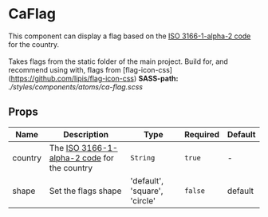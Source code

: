 # CaFlag

This component can display a flag based on the [ISO 3166-1-alpha-2 code](https://www.iso.org/obp/ui/#search/code/) for the country.<br><br> Takes flags from the static folder of the main project. Build for, and recommend using with, flags from [flag-icon-css] (https://github.com/lipis/flag-icon-css) **SASS-path:** _./styles/components/atoms/ca-flag.scss_

## Props

<!-- @vuese:CaFlag:props:start -->
|Name|Description|Type|Required|Default|
|---|---|---|---|---|
|country|The [ISO 3166-1-alpha-2 code](https://www.iso.org/obp/ui/#search/code/) for the country|`String`|`true`|-|
|shape|Set the flags shape|'default', 'square', 'circle'|`false`|default|

<!-- @vuese:CaFlag:props:end -->


